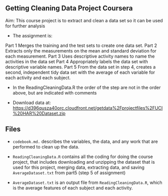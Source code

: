 Getting Cleaning Data Project Coursera
--------------------------------------

Aim: This course project is to extract and clean a data set so it can be
used for further analysis

-   The assignment is:

Part 1 Merges the training and the test sets to create one data set.
Part 2 Extracts only the measurements on the mean and standard deviation
for each measurement. Part 3 Uses descriptive activity names to name the
activities in the data set Part 4 Appropriately labels the data set with
descriptive variable names. Part 5 From the data set in step 4, creates
a second, independent tidy data set with the average of each variable
for each activity and each subject.

-   In the ReadingCleaningData.R the order of the step are not in the
    order above, but are indicated with comments

-   Download data at:
    <a href="https://d396qusza40orc.cloudfront.net/getdata%2Fprojectfiles%2FUCI%20HAR%20Dataset.zip" class="uri">https://d396qusza40orc.cloudfront.net/getdata%2Fprojectfiles%2FUCI%20HAR%20Dataset.zip</a>

Files
-----

-   `codebook.md.` describes the variables, the data, and any work that
    are performed to clean up the data.

-   `ReadingCleaningData.R` contains all the coding for doing the course
    project, that includes downloading and unzipping the dataset that is
    used for this project, merging data, extracting data, and saving
    `AverageDataset.txt` from part5 (step 5 of assignment)

-   `AverageDataset.txt` is an output file from `ReadingCleaningData.R`,
    which is the average features of each subject and each activity.
